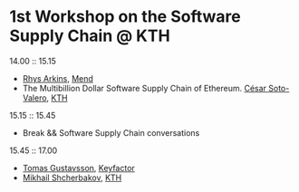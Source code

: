 # 1st Workshop on the Software Supply Chain @ KTH

14.00 :: 15.15
- [Rhys Arkins](https://www.linkedin.com/in/rhys-arkins-5a643a/), [Mend](https://www.mend.io/)
- The Multibillion Dollar Software Supply Chain of Ethereum. [César Soto-Valero](https://www.cesarsotovalero.net/), [KTH](https://www.kth.se/)

15.15 :: 15.45
- Break && Software Supply Chain conversations

15.45 :: 17.00
- [Tomas Gustavsson](https://www.linkedin.com/in/tgustavsson/), [Keyfactor](https://www.keyfactor.com/)
- [Mikhail Shcherbakov](), [KTH](https://www.kth.se/)
